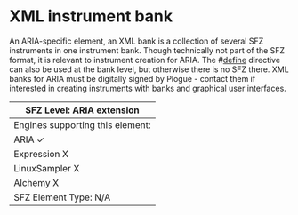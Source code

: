 # XML instrument bank

An ARIA-specific element, an XML bank is a collection of several SFZ instruments
in one instrument bank. Though technically not part of the SFZ format, it is
relevant to instrument creation for ARIA. The #[define](/directives/define)
directive can also be used at the bank level, but otherwise there is no SFZ there.
XML banks for ARIA must be digitally signed by Plogue - contact them if
interested in creating instruments with banks and graphical user interfaces.

| SFZ Level: ARIA extension        |
| -------------------------------- |
| Engines supporting this element: |
| ARIA                           ✓ |
| Expression                     X |
| LinuxSampler                   X |
| Alchemy                        X |
| SFZ Element Type: N/A            |
